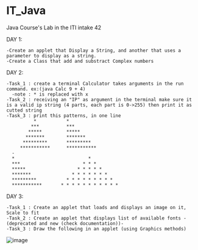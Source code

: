 # IT_Java
Java Course's Lab in the ITI intake 42

DAY 1: 

    -Create an applet that Display a String, and another that uses a parameter to display as a string.
    -Create a Class that add and substract Complex numbers
      
DAY 2:

    -Task_1 : create a terminal Calculator takes arguments in the run command. ex:(java Calc 9 + 4) 
      -note : * is replaced with x
    -Task_2 : receiving an "IP" as argument in the terminal make sure it is a valid ip string (4 parts, each part is 0->255) then print it as cutted string
    -Task_3 : print this patterns, in one line
              *           *
             ***          ***
            *****         *****
           *******        *******
          *********       *********
         ***********      ***********
      -
      *                           *
      ***                       * * *
      *****                   * * * * *
      *******               * * * * * * *
      *********           * * * * * * * * *
      ***********       * * * * * * * * * * *
      
DAY 3:

    -Task_1 : Create an applet that loads and displays an image on it, Scale to fit
    -Task_2 : Create an applet that displays list of available fonts -(deprecated and new (check documentation))-
    -Task_3 : Draw the following in an applet (using Graphics methods)
    
![image](https://user-images.githubusercontent.com/95314680/149021087-83d1398d-9e33-4cfd-82c9-5e1afe8a97a6.png)

    
